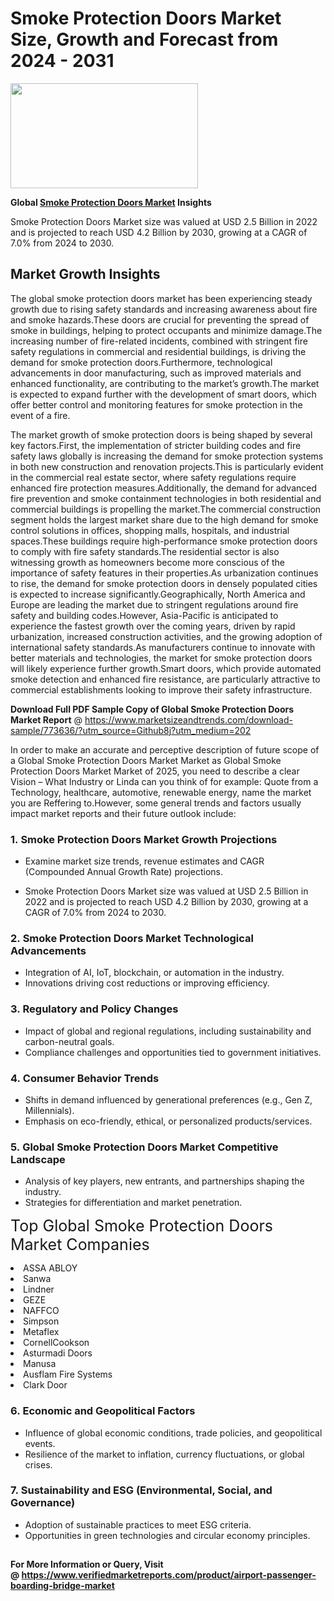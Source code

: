 <H1>Smoke Protection Doors Market Size, Growth and Forecast from 2024 - 2031</H1><img class="aligncenter size-medium wp-image-584254" src="https://thirdeyenews.in/wp-content/uploads/2024/09/Global-Market-Research-300x168.jpeg" alt="" width="300" height="168" /><p><strong>Global&nbsp;<a href="https://www.marketsizeandtrends.com/download-sample/773636/?utm_source=Github8j?utm_medium=202">Smoke Protection Doors Market</a> Insights</strong></p><p>Smoke Protection Doors Market size was valued at USD 2.5 Billion in 2022 and is projected to reach USD 4.2 Billion by 2030, growing at a CAGR of 7.0% from 2024 to 2030.</p><p><h2>Market Growth Insights</h2> <p>The global smoke protection doors market has been experiencing steady growth due to rising safety standards and increasing awareness about fire and smoke hazards.These doors are crucial for preventing the spread of smoke in buildings, helping to protect occupants and minimize damage.The increasing number of fire-related incidents, combined with stringent fire safety regulations in commercial and residential buildings, is driving the demand for smoke protection doors.Furthermore, technological advancements in door manufacturing, such as improved materials and enhanced functionality, are contributing to the market’s growth.The market is expected to expand further with the development of smart doors, which offer better control and monitoring features for smoke protection in the event of a fire.</p> <p>The market growth of smoke protection doors is being shaped by several key factors.First, the implementation of stricter building codes and fire safety laws globally is increasing the demand for smoke protection systems in both new construction and renovation projects.This is particularly evident in the commercial real estate sector, where safety regulations require enhanced fire protection measures.Additionally, the demand for advanced fire prevention and smoke containment technologies in both residential and commercial buildings is propelling the market.The commercial construction segment holds the largest market share due to the high demand for smoke control solutions in offices, shopping malls, hospitals, and industrial spaces.These buildings require high-performance smoke protection doors to comply with fire safety standards.The residential sector is also witnessing growth as homeowners become more conscious of the importance of safety features in their properties.As urbanization continues to rise, the demand for smoke protection doors in densely populated cities is expected to increase significantly.Geographically, North America and Europe are leading the market due to stringent regulations around fire safety and building codes.However, Asia-Pacific is anticipated to experience the fastest growth over the coming years, driven by rapid urbanization, increased construction activities, and the growing adoption of international safety standards.As manufacturers continue to innovate with better materials and technologies, the market for smoke protection doors will likely experience further growth.Smart doors, which provide automated smoke detection and enhanced fire resistance, are particularly attractive to commercial establishments looking to improve their safety infrastructure.<p><span class=""><strong>Download Full PDF Sample Copy of Global Smoke Protection Doors Market Report</strong> @ <a href="https://www.marketsizeandtrends.com/download-sample/773636/?utm_source=Github8j?utm_medium=202" target="_blank">https://www.marketsizeandtrends.com/download-sample/773636/?utm_source=Github8j?utm_medium=202</a></span></p><p>In order to make an accurate and perceptive description of future scope of a Global&nbsp;Smoke Protection Doors Market Market as Global&nbsp;Smoke Protection Doors Market Market of 2025, you need to describe a clear Vision &ndash; What Industry or Linda can you think of for example: Quote from a Technology, healthcare, automotive, renewable energy, name the market you are Reffering to.However, some general trends and factors usually impact market reports and their future outlook include:</p><h3>1.&nbsp;<strong>Smoke Protection Doors Market Growth Projections</strong></h3><ul><li>Examine market size trends, revenue estimates and CAGR (Compounded Annual Growth Rate) projections.</li><li><p>Smoke Protection Doors Market size was valued at USD 2.5 Billion in 2022 and is projected to reach USD 4.2 Billion by 2030, growing at a CAGR of 7.0% from 2024 to 2030.</p></li></ul><h3>2.&nbsp;<strong>Smoke Protection Doors Market Technological Advancements</strong></h3><ul><li>Integration of AI, IoT, blockchain, or automation in the industry.</li><li>Innovations driving cost reductions or improving efficiency.</li></ul><h3>3.&nbsp;<strong>Regulatory and Policy Changes</strong></h3><ul><li>Impact of global and regional regulations, including sustainability and carbon-neutral goals.</li><li>Compliance challenges and opportunities tied to government initiatives.</li></ul><h3>4.&nbsp;<strong>Consumer Behavior Trends</strong></h3><ul><li>Shifts in demand influenced by generational preferences (e.g., Gen Z, Millennials).</li><li>Emphasis on eco-friendly, ethical, or personalized products/services.</li></ul><h3>5.&nbsp;<strong>Global Smoke Protection Doors Market Competitive Landscape</strong></h3><ul><li>Analysis of key players, new entrants, and partnerships shaping the industry.</li><li>Strategies for differentiation and market penetration.</li></ul><p data-pm-slice="1 1 []"><span style="color: inherit; font-family: inherit; font-size: 25px;">Top Global Smoke Protection Doors Market Companies</span></p><div class="" data-test-id=""><p><li>ASSA ABLOY</li><li> Sanwa</li><li> Lindner</li><li> GEZE</li><li> NAFFCO</li><li> Simpson</li><li> Metaflex</li><li> CornellCookson</li><li> Asturmadi Doors</li><li> Manusa</li><li> Ausflam Fire Systems</li><li> Clark Door</li></p></div><h3>6.&nbsp;<strong>Economic and Geopolitical Factors</strong></h3><ul><li>Influence of global economic conditions, trade policies, and geopolitical events.</li><li>Resilience of the market to inflation, currency fluctuations, or global crises.</li></ul><h3>7.&nbsp;<strong>Sustainability and ESG (Environmental, Social, and Governance)</strong></h3><ul><li>Adoption of sustainable practices to meet ESG criteria.</li><li>Opportunities in green technologies and circular economy principles.</li></ul><h2><strong style="font-size: 14px;">For More Information or Query, Visit @&nbsp;</strong><a style="background-color: #ffffff; font-size: 14px;" href="https://www.marketsizeandtrends.com/report/smoke-protection-doors-market/" target="_blank">https://www.verifiedmarketreports.com/product/airport-passenger-boarding-bridge-market</a></h2>